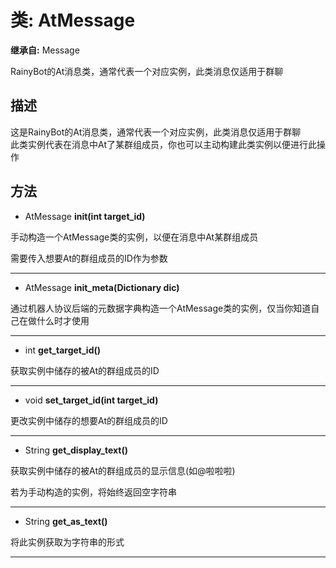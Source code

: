# 类: AtMessage  
  
**继承自:** Message  
  
RainyBot的At消息类，通常代表一个对应实例，此类消息仅适用于群聊  
  
## 描述  
  
这是RainyBot的At消息类，通常代表一个对应实例，此类消息仅适用于群聊   
此类实例代表在消息中At了某群组成员，你也可以主动构建此类实例以便进行此操作  
  
## 方法 
  
- AtMessage **init(int target_id)**  
  
手动构造一个AtMessage类的实例，以便在消息中At某群组成员   
  
需要传入想要At的群组成员的ID作为参数  
  
---  
  
- AtMessage **init_meta(Dictionary dic)**  
  
通过机器人协议后端的元数据字典构造一个AtMessage类的实例，仅当你知道自己在做什么时才使用  
  
---  
  
- int **get_target_id()**  
  
获取实例中储存的被At的群组成员的ID  
  
---  
  
- void **set_target_id(int target_id)**  
  
更改实例中储存的想要At的群组成员的ID  
  
---  
  
- String **get_display_text()**  
  
获取实例中储存的被At的群组成员的显示信息(如@啦啦啦)   
  
若为手动构造的实例，将始终返回空字符串  
  
---  
  
- String **get_as_text()**  
  
将此实例获取为字符串的形式  
  
---  
  

